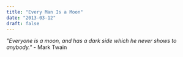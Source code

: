 ```yaml
---
title: "Every Man Is a Moon"
date: "2013-03-12"
draft: false
---
```


*"Everyone is a moon, and has a dark side which he never shows to anybody."* - Mark Twain

```rimg {alt="The Moon", src="https://1.bp.blogspot.com/_9W3fkyH4VJk/Rx2NaGiFygI/AAAAAAAAAGg/mO3X9Kygugc/s1600/moonhi.jpg"}
```